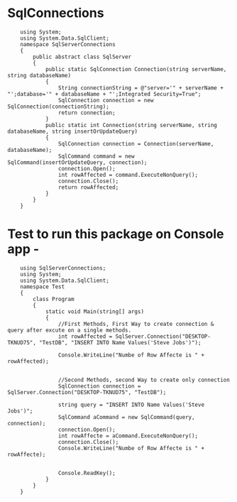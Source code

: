 # SqlConnections


        using System;
        using System.Data.SqlClient;
        namespace SqlServerConnections
        {
            public abstract class SqlServer
            {
                public static SqlConnection Connection(string serverName, string databaseName)
                {
                    String connectionString = @"server='" + serverName + "';database='" + databaseName + "';Integrated Security=True";
                    SqlConnection connection = new SqlConnection(connectionString);
                    return connection;
                }
                public static int Connection(string serverName, string databaseName, string insertOrUpdateQuery)
                {
                    SqlConnection connection = Connection(serverName, databaseName);
                    SqlCommand command = new SqlCommand(insertOrUpdateQuery, connection);
                    connection.Open();
                    int rowAffected = command.ExecuteNonQuery();
                    connection.Close();
                    return rowAffected;
                }   
            }
        }



      
# Test to run this package on Console app -

        using SqlServerConnections;
        using System;
        using System.Data.SqlClient;
        namespace Test
        {
            class Program
            {
                static void Main(string[] args)
                {
                    //First Methods, First Way to create connection & query after excute on a single methods. 
                    int rowAffected = SqlServer.Connection("DESKTOP-TKNUD75", "TestDB", "INSERT INTO Name Values('Steve Jobs')");
                    
                    Console.WriteLine("Numbe of Row Affecte is " + rowAffected);


                    //Second Methods, second Way to create only connection
                    SqlConnection connection = SqlServer.Connection("DESKTOP-TKNUD75", "TestDB");
                    
                    string query = "INSERT INTO Name Values('Steve Jobs')";
                    SqlCommand aCommand = new SqlCommand(query, connection);
                    connection.Open();
                    int rowAffecte = aCommand.ExecuteNonQuery();
                    connection.Close();
                    Console.WriteLine("Numbe of Row Affecte is " + rowAffecte);


                    Console.ReadKey();
                }
            }
        }
